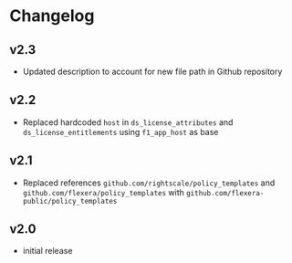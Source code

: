 # Changelog

## v2.3

- Updated description to account for new file path in Github repository

## v2.2

- Replaced hardcoded `host` in `ds_license_attributes` and `ds_license_entitlements` using `f1_app_host` as base

## v2.1

- Replaced references `github.com/rightscale/policy_templates` and `github.com/flexera/policy_templates` with `github.com/flexera-public/policy_templates`

## v2.0

- initial release
